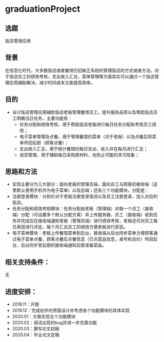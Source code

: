 # graduationProject

## 选题
饭店管理应用

## 背景
在信息化时代，大多数饭店或者餐馆仍旧缺乏系统的管理饭店的方式或者方法。对于饭店员工的绩效考核，支出收入汇总，菜单管理等方面其实可以通过一个饭店管理应用辅助解决，减少时间成本又能提高效率。

## 目的
- 设计饭店管理应用辅助饭店老板管理餐馆员工，提升服务品质以及帮助饭店员工明确当日任务，主要功能有：
    - 任务分配和绩效考核，用于帮助饭店老板进行每日任务分配和考核员工绩效；
    - 电子菜单管理及点餐，用于管理餐馆的菜单（对于老板）以及点餐后将菜单传回后厨（顾客点餐）；
    - 支出收入汇总，用于统计餐馆的每日支出、收入并在每月进行汇总；
    - 进货管理，用于辅助每日采购原材料，也防止可能的贪污现象；

## 思路和方法
- 实现主要分为三大部分：面向老板的管理员端，面向员工与顾客的接收端（这里默认使用手机作为电子菜单）以及后端；还有三个功能模块，分配是：
- 注册登录模块：分别针对于老板注册登录饭店以及员工注册登录，加入对应的饭店。
- 任务分配和绩效考核模块：任务分配由老板（管理端）对每一个员工（接收端）分配（可设置多个默认分配方案）并上传服务器，员工（接收端）收到任务并完成后在接收端通知老板（管理员端）进行绩效考核，老板还可对员工每日表现进行评定。每个月汇总员工的绩效方便老板进行奖惩。
- 电子菜单模块：老板上传餐馆菜单到后台，接收端从后台同步菜单方便顾客通过电子菜单点餐，顾客点餐后点餐信息（已点菜品信息，桌号和总价）传回后台，后台同步至后厨的接收端通知后厨准备菜品。

## 相关支持条件：
无

## 进度安排：
- 2019.11：开题
- 2019.12：完成初步的界面设计并考虑各个功能模块的具体实现
- 2020.01：大致实现五个功能模块
- 2020.02：调试出现的bug并进一步完善功能
- 2020.03：撰写论文初稿
- 2020.04：毕业论文定稿
